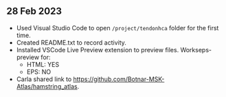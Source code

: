 ## 28 Feb 2023

* Used Visual Studio Code to open `/project/tendonhca` folder for the first time.
* Created README.txt to record activity.
* Installed VSCode Live Preview extension to preview files. Workseps-preview for:
  * HTML: YES
  * EPS: NO
* Carla shared link to <https://github.com/Botnar-MSK-Atlas/hamstring_atlas>.
